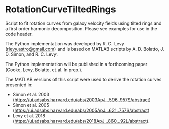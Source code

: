 # RotationCurveTiltedRings
Script to fit rotation curves from galaxy velocity fields using tilted rings and a first order harmonic decomposition. Please see examples for use in the code header.

The Python implementation was developed by R. C. Levy (rlevy.astro@gmail.com) and is based on MATLAB scripts by A. D. Bolatto, J. D. Simon, and R. C. Levy.

The Python implementation will be published in a forthcoming paper (Cooke, Levy, Bolatto, et al. In prep.).

The MATLAB versions of this script were used to derive the rotation curves presented in:
- Simon et al. 2003 (https://ui.adsabs.harvard.edu/abs/2003ApJ...596..957S/abstract)
- Simon et al. 2005 (https://ui.adsabs.harvard.edu/abs/2005ApJ...621..757S/abstract)
- Levy et al. 2018 (https://ui.adsabs.harvard.edu/abs/2018ApJ...860...92L/abstract).
